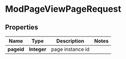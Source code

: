 

# ModPageViewPageRequest


## Properties

| Name | Type | Description | Notes |
|------------ | ------------- | ------------- | -------------|
|**pageid** | **Integer** | page instance id |  |



